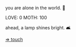 you are alone in the world. 🦋

LOVE: 0
MOTH: 100

ahead, a lamp shines bright. 🛋️

[=> touch](https://easrng.github.io/moth/)
